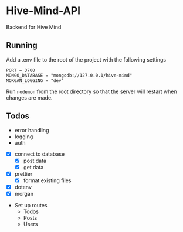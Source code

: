 # Hive-Mind-API

Backend for Hive Mind

## Running

Add a .env file to the root of the project with the following settings

```
PORT = 3700
MONGO_DATABASE = "mongodb://127.0.0.1/hive-mind"
MORGAN_LOGGING = "dev"
```

Run `nodemon` from the root directory so that the server will restart when changes are made.

## Todos

- error handling
- logging
- auth
- [x] connect to database
  - [x] post data
  - [x] get data
- [x] prettier
  - [x] format existing files
- [x] dotenv
- [x] morgan

- Set up routes
  - Todos
  - Posts
  - Users
